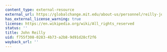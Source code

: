 ```yaml
---
content_type: external-resource
external_url: https://globalchange.mit.edu/about-us/personnel/reilly-john
has_external_license_warning: true
license: https://en.wikipedia.org/wiki/All_rights_reserved
status: ''
title: John Reilly
uid: f755f308-0283-4b73-a2b8-9d91d28cf2f6
wayback_url: ''
---
```

